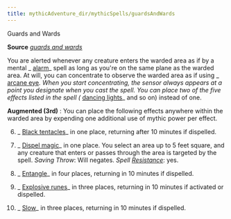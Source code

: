 ```yaml
---
title: mythicAdventure_dir/mythicSpells/guardsAndWards
---
```

Guards and Wards

**Source** [_guards and wards_](spell_dir/guardsAndWards#_guards-and-wards)

You are alerted whenever any creature enters the warded area as if by a mental _ [alarm](spells/alarm#_alarm)_ spell as long as you're on the same plane as the warded area. At will, you can concentrate to observe the warded area as if using _ [arcane eye](spell_dir/arcaneEye#_arcane-eye)_. When you start concentrating, the sensor always appears at a point you designate when you cast the spell. You can place two of the five effects listed in the spell (_ [dancing lights](spells/dancingLights#_dancing-lights)_ and so on) instead of one.

**Augmented (3rd)** : You can place the following effects anywhere within the warded area by expending one additional use of mythic power per effect.

6. _ [Black tentacles](spell_dir/blackTentacles#_black-tentacles)_ in one place, returning after 10 minutes if dispelled.

7. _ [Dispel magic](spells/dispelMagic#_dispel-magic)_ in one place. You select an area up to 5 feet square, and any creature that enters or passes through the area is targeted by the spell. _Saving Throw_: Will negates. _Spell [Resistance](spell_dir/resistance#_resistance)_: yes.

8. _ [Entangle](spells/entangle#_entangle)_ in four places, returning in 10 minutes if dispelled.

9. _ [Explosive runes](spell_dir/explosiveRunes#_explosive-runes)_ in three places, returning in 10 minutes if activated or dispelled.

10. _ [Slow](spells/slow#_slow)_ in three places, returning in 10 minutes if dispelled.

